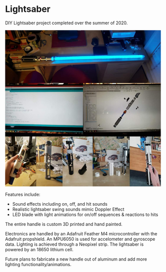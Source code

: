 # Lightsaber

DIY Lightsaber project completed over the summer of 2020.
 
![Img](Screenshot_20220629-182125_Instagram.jpg)

Features include:

- Sound effects including on, off, and hit sounds
- Realistic lightsaber swing sounds mimic Doppler Effect
- LED blade with light animations for on/off sequences & reactions to hits

The entire handle is custom 3D printed and hand painted.

Electronics are handled by an Adafruit Feather M4 microcontroller with the Adafruit propshield. An MPU6050 is used for accelometer and gyroscope data. Lighting is achieved through a Neopixel strip. The lightsaber is powered by an 18650 lithium cell.

Future plans to fabricate a new handle out of aluminum and add more lighting functionality/animations.
